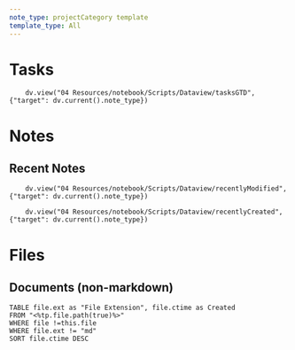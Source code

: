 ```yaml
---
note_type: projectCategory template
template_type: All
---
```

# Tasks 
```dataviewjs
    dv.view("04 Resources/notebook/Scripts/Dataview/tasksGTD", {"target": dv.current().note_type})
```
# Notes 
## Recent Notes 
```dataviewjs
    dv.view("04 Resources/notebook/Scripts/Dataview/recentlyModified", {"target": dv.current().note_type})
```
```dataviewjs
    dv.view("04 Resources/notebook/Scripts/Dataview/recentlyCreated", {"target": dv.current().note_type})
```
# Files 
## Documents (non-markdown)
```dataview
TABLE file.ext as "File Extension", file.ctime as Created
FROM "<%tp.file.path(true)%>"
WHERE file !=this.file
WHERE file.ext != "md"
SORT file.ctime DESC
```

